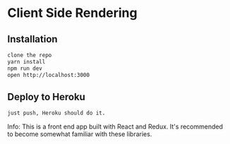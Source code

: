 # Client Side Rendering

## Installation

```bash
clone the repo 
yarn install
npm run dev
open http://localhost:3000
```

## Deploy to Heroku
```bash
just push, Heroku should do it.
```

Info:
This is a front end app built with React and Redux. It's recommended
to become somewhat familiar with these libraries.